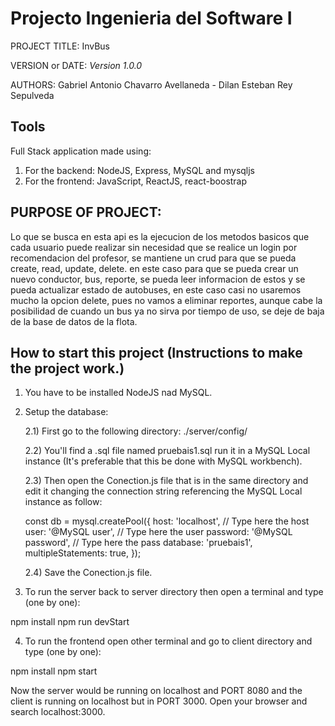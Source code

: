 # Projecto Ingenieria del Software I


PROJECT TITLE: InvBus

VERSION or DATE: *Version 1.0.0*

AUTHORS: Gabriel Antonio Chavarro Avellaneda - Dilan Esteban Rey Sepulveda


## Tools

Full Stack application made using:

1. For the backend: NodeJS, Express, MySQL and mysqljs
2. For the frontend: JavaScript, ReactJS, react-boostrap

## PURPOSE OF PROJECT: 

Lo que se busca en esta api es la ejecucion de los metodos basicos que cada usuario puede
realizar sin necesidad que se realice un login por recomendacion del profesor, se mantiene
un crud para que se pueda create, read, update, delete. en este caso para que se pueda crear
un nuevo conductor, bus, reporte, se pueda leer informacion de estos y se pueda actualizar 
estado de autobuses, en este caso casi no usaremos mucho la opcion delete, pues no vamos a eliminar
reportes, aunque cabe la posibilidad de cuando un bus ya no sirva por tiempo de uso, se deje de baja
de la base de datos de la flota.

## How to start this project (Instructions to make the project work.)

1. You have to be installed NodeJS nad MySQL.

2. Setup the database:

   2.1) First go to the following directory: ./server/config/

   2.2) You'll find a .sql file named pruebais1.sql run it in a MySQL Local instance (It's preferable that this be done with MySQL workbench).

   2.3) Then open the Conection.js file that is in the same directory and edit it changing the connection string referencing the MySQL Local instance as follow:

   
   const db = mysql.createPool({
   host: 'localhost', // Type here the host
   user: '@MySQL user', // Type here the user
   password: '@MySQL password', // Type here the pass
   database: 'pruebais1',
   multipleStatements: true,
   });
   

   2.4) Save the Conection.js file.

3. To run the server back to server directory then open a terminal and type (one by one):


npm install
npm run devStart


4. To run the frontend open other terminal and go to client directory and type (one by one):


npm install
npm start


Now the server would be running on localhost and PORT 8080 and the client is running
on localhost but in PORT 3000. Open your browser and search localhost:3000.



